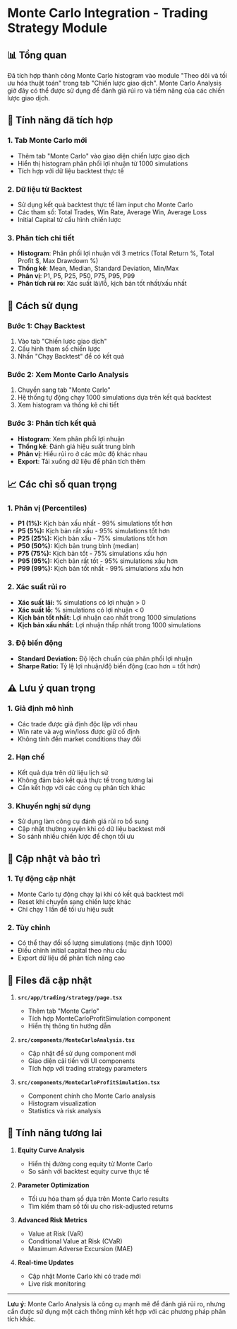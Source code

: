 # Monte Carlo Integration - Trading Strategy Module

## 📊 Tổng quan

Đã tích hợp thành công Monte Carlo histogram vào module "Theo dõi và tối ưu hóa thuật toán" trong tab "Chiến lược giao dịch". Monte Carlo Analysis giờ đây có thể được sử dụng để đánh giá rủi ro và tiềm năng của các chiến lược giao dịch.

## 🎯 Tính năng đã tích hợp

### 1. **Tab Monte Carlo mới**
- Thêm tab "Monte Carlo" vào giao diện chiến lược giao dịch
- Hiển thị histogram phân phối lợi nhuận từ 1000 simulations
- Tích hợp với dữ liệu backtest thực tế

### 2. **Dữ liệu từ Backtest**
- Sử dụng kết quả backtest thực tế làm input cho Monte Carlo
- Các tham số: Total Trades, Win Rate, Average Win, Average Loss
- Initial Capital từ cấu hình chiến lược

### 3. **Phân tích chi tiết**
- **Histogram**: Phân phối lợi nhuận với 3 metrics (Total Return %, Total Profit $, Max Drawdown %)
- **Thống kê**: Mean, Median, Standard Deviation, Min/Max
- **Phân vị**: P1, P5, P25, P50, P75, P95, P99
- **Phân tích rủi ro**: Xác suất lãi/lỗ, kịch bản tốt nhất/xấu nhất

## 🔧 Cách sử dụng

### Bước 1: Chạy Backtest
1. Vào tab "Chiến lược giao dịch"
2. Cấu hình tham số chiến lược
3. Nhấn "Chạy Backtest" để có kết quả

### Bước 2: Xem Monte Carlo Analysis
1. Chuyển sang tab "Monte Carlo"
2. Hệ thống tự động chạy 1000 simulations dựa trên kết quả backtest
3. Xem histogram và thống kê chi tiết

### Bước 3: Phân tích kết quả
- **Histogram**: Xem phân phối lợi nhuận
- **Thống kê**: Đánh giá hiệu suất trung bình
- **Phân vị**: Hiểu rủi ro ở các mức độ khác nhau
- **Export**: Tải xuống dữ liệu để phân tích thêm

## 📈 Các chỉ số quan trọng

### 1. **Phân vị (Percentiles)**
- **P1 (1%):** Kịch bản xấu nhất - 99% simulations tốt hơn
- **P5 (5%):** Kịch bản rất xấu - 95% simulations tốt hơn  
- **P25 (25%):** Kịch bản xấu - 75% simulations tốt hơn
- **P50 (50%):** Kịch bản trung bình (median)
- **P75 (75%):** Kịch bản tốt - 75% simulations xấu hơn
- **P95 (95%):** Kịch bản rất tốt - 95% simulations xấu hơn
- **P99 (99%):** Kịch bản tốt nhất - 99% simulations xấu hơn

### 2. **Xác suất rủi ro**
- **Xác suất lãi:** % simulations có lợi nhuận > 0
- **Xác suất lỗ:** % simulations có lợi nhuận < 0
- **Kịch bản tốt nhất:** Lợi nhuận cao nhất trong 1000 simulations
- **Kịch bản xấu nhất:** Lợi nhuận thấp nhất trong 1000 simulations

### 3. **Độ biến động**
- **Standard Deviation:** Độ lệch chuẩn của phân phối lợi nhuận
- **Sharpe Ratio:** Tỷ lệ lợi nhuận/độ biến động (cao hơn = tốt hơn)

## ⚠️ Lưu ý quan trọng

### 1. **Giả định mô hình**
- Các trade được giả định độc lập với nhau
- Win rate và avg win/loss được giữ cố định
- Không tính đến market conditions thay đổi

### 2. **Hạn chế**
- Kết quả dựa trên dữ liệu lịch sử
- Không đảm bảo kết quả thực tế trong tương lai
- Cần kết hợp với các công cụ phân tích khác

### 3. **Khuyến nghị sử dụng**
- Sử dụng làm công cụ đánh giá rủi ro bổ sung
- Cập nhật thường xuyên khi có dữ liệu backtest mới
- So sánh nhiều chiến lược để chọn tối ưu

## 🔄 Cập nhật và bảo trì

### 1. **Tự động cập nhật**
- Monte Carlo tự động chạy lại khi có kết quả backtest mới
- Reset khi chuyển sang chiến lược khác
- Chỉ chạy 1 lần để tối ưu hiệu suất

### 2. **Tùy chỉnh**
- Có thể thay đổi số lượng simulations (mặc định 1000)
- Điều chỉnh initial capital theo nhu cầu
- Export dữ liệu để phân tích nâng cao

## 📁 Files đã cập nhật

1. **`src/app/trading/strategy/page.tsx`**
   - Thêm tab "Monte Carlo"
   - Tích hợp MonteCarloProfitSimulation component
   - Hiển thị thông tin hướng dẫn

2. **`src/components/MonteCarloAnalysis.tsx`**
   - Cập nhật để sử dụng component mới
   - Giao diện cải tiến với UI components
   - Tích hợp với trading strategy parameters

3. **`src/components/MonteCarloProfitSimulation.tsx`**
   - Component chính cho Monte Carlo analysis
   - Histogram visualization
   - Statistics và risk analysis

## 🚀 Tính năng tương lai

1. **Equity Curve Analysis**
   - Hiển thị đường cong equity từ Monte Carlo
   - So sánh với backtest equity curve thực tế

2. **Parameter Optimization**
   - Tối ưu hóa tham số dựa trên Monte Carlo results
   - Tìm kiếm tham số tối ưu cho risk-adjusted returns

3. **Advanced Risk Metrics**
   - Value at Risk (VaR)
   - Conditional Value at Risk (CVaR)
   - Maximum Adverse Excursion (MAE)

4. **Real-time Updates**
   - Cập nhật Monte Carlo khi có trade mới
   - Live risk monitoring

---

**Lưu ý:** Monte Carlo Analysis là công cụ mạnh mẽ để đánh giá rủi ro, nhưng cần được sử dụng một cách thông minh kết hợp với các phương pháp phân tích khác. 